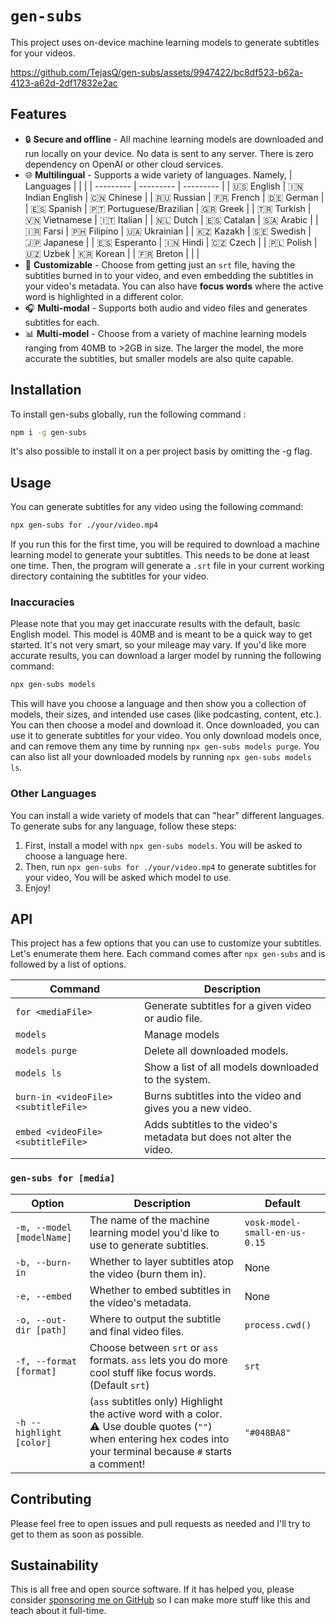 # `gen-subs`

This project uses on-device machine learning models to generate subtitles for your videos.

https://github.com/TejasQ/gen-subs/assets/9947422/bc8df523-b62a-4123-a62d-2df17832e2ac

## Features

- 🔒 **Secure and offline** - All machine learning models are downloaded and run locally on your device. No data is sent to any server. There is zero dependency on OpenAI or other cloud services.
- 🌐 **Multilingual** - Supports a wide variety of languages. Namely,
  | Languages | | |
  | --------- | --------- | --------- |
  | 🇺🇸 English | 🇮🇳 Indian English | 🇨🇳 Chinese |
  | 🇷🇺 Russian | 🇫🇷 French | 🇩🇪 German |
  | 🇪🇸 Spanish | 🇵🇹 Portuguese/Brazilian | 🇬🇷 Greek |
  | 🇹🇷 Turkish | 🇻🇳 Vietnamese | 🇮🇹 Italian |
  | 🇳🇱 Dutch | 🇪🇸 Catalan | 🇸🇦 Arabic |
  | 🇮🇷 Farsi | 🇵🇭 Filipino | 🇺🇦 Ukrainian |
  | 🇰🇿 Kazakh | 🇸🇪 Swedish | 🇯🇵 Japanese |
  | 🇪🇸 Esperanto | 🇮🇳 Hindi | 🇨🇿 Czech |
  | 🇵🇱 Polish | 🇺🇿 Uzbek | 🇰🇷 Korean |
  | 🇫🇷 Breton | | |
- 🎨 **Customizable** - Choose from getting just an `srt` file, having the subtitles burned in to your video, and even embedding the subtitles in your video's metadata. You can also have **focus words** where the active word is highlighted in a different color.
- 🎧 **Multi-modal** - Supports both audio and video files and generates subtitles for each.
- 📊 **Multi-model** - Choose from a variety of machine learning models ranging from 40MB to >2GB in size. The larger the model, the more accurate the subtitles, but smaller models are also quite capable.

## Installation

To install gen-subs globally, run the following command :

```bash
npm i -g gen-subs
```

It's also possible to install it on a per project basis by omitting the -g flag.

## Usage

You can generate subtitles for any video using the following command:

```bash
npx gen-subs for ./your/video.mp4
```

If you run this for the first time, you will be required to download a machine learning model to generate your subtitles. This needs to be done at least one time. Then, the program will generate a `.srt` file in your current working directory containing the subtitles for your video.

### Inaccuracies

Please note that you may get inaccurate results with the default, basic English model. This model is 40MB and is meant to be a quick way to get started. It's not very smart, so your mileage may vary. If you'd like more accurate results, you can download a larger model by running the following command:

```bash
npx gen-subs models
```

This will have you choose a language and then show you a collection of models, their sizes, and intended use cases (like podcasting, content, etc.). You can then choose a model and download it. Once downloaded, you can use it to generate subtitles for your video. You only download models once, and can remove them any time by running `npx gen-subs models purge`. You can also list all your downloaded models by running `npx gen-subs models ls`.

### Other Languages

You can install a wide variety of models that can "hear" different languages. To generate subs for any language, follow these steps:

1. First, install a model with `npx gen-subs models`. You will be asked to choose a language here.
2. Then, run `npx gen-subs for ./your/video.mp4` to generate subtitles for your video, You will be asked which model to use.
3. Enjoy!

## API

This project has a few options that you can use to customize your subtitles. Let's enumerate them here. Each command comes after `npx gen-subs` and is followed by a list of options.

| Command                              | Description                                                          |
| ------------------------------------ | -------------------------------------------------------------------- |
| `for <mediaFile>`                    | Generate subtitles for a given video or audio file.                  |
| `models`                             | Manage models                                                        |
| `models purge`                       | Delete all downloaded models.                                        |
| `models ls`                          | Show a list of all models downloaded to the system.                  |
| `burn-in <videoFile> <subtitleFile>` | Burns subtitles into the video and gives you a new video.            |
| `embed <videoFile> <subtitleFile>`   | Adds subtitles to the video's metadata but does not alter the video. |

### `gen-subs for [media]`

| Option                    | Description                                                                                                                                                         | Default                       |
| ------------------------- | ------------------------------------------------------------------------------------------------------------------------------------------------------------------- | ----------------------------- |
| `-m, --model [modelName]` | The name of the machine learning model you'd like to use to generate subtitles.                                                                                     | `vosk-model-small-en-us-0.15` |
| `-b, --burn-in`           | Whether to layer subtitles atop the video (burn them in).                                                                                                           | None                          |
| `-e, --embed`             | Whether to embed subtitles in the video's metadata.                                                                                                                 | None                          |
| `-o, --out-dir [path]`    | Where to output the subtitle and final video files.                                                                                                                 | `process.cwd()`               |
| `-f, --format [format]`   | Choose between `srt` or `ass` formats. `ass` lets you do more cool stuff like focus words. (Default `srt`)                                                          | `srt`                         |
| `-h --highlight [color]`  | (`ass` subtitles only) Highlight the active word with a color. ⚠️ Use double quotes (`""`) when entering hex codes into your terminal because `#` starts a comment! | `"#048BA8"`                   |

## Contributing

Please feel free to open issues and pull requests as needed and I'll try to get to them as soon as possible.

## Sustainability

This is all free and open source software. If it has helped you, please consider [sponsoring me on GitHub](https://github.com/sponsors/TejasQ) so I can make more stuff like this and teach about it full-time.
